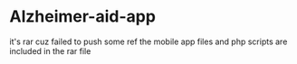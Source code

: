# Alzheimer-aid-app
it's rar cuz failed to push some ref
the mobile app files and php scripts are included in the rar file 
